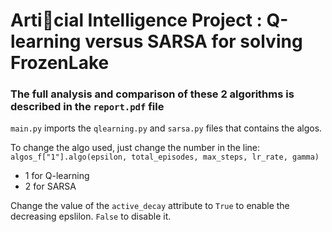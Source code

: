# Articial Intelligence Project : Q-learning versus SARSA for solving FrozenLake

### The full analysis and comparison of these 2 algorithms is described in the `report.pdf` file

`main.py` imports the `qlearning.py` and `sarsa.py` files that contains the algos.

To change the algo used, just change the number in the line:
`algos_f["1"].algo(epsilon, total_episodes, max_steps, lr_rate, gamma)`</br>
   - 1 for Q-learning
   - 2 for SARSA
   
 Change the value of the `active_decay` attribute to `True` to enable the decreasing epslilon. `False` to disable it.
